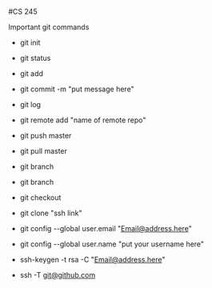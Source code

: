 #CS 245

Important git commands

- git init
- git status
- git add <File Name>
- git commit -m "put message here"
- git log
- git remote add <put a Variable name here> "name of remote repo"
- git push <put a Variable name here> master
- git pull <put a Variable name here> master
- git branch
- git branch <name of branch>
- git checkout <name of Branch>
- git clone "ssh link"
- git config --global user.email "Email@address.here"
- git config --global user.name "put your username here"

- ssh-keygen -t rsa -C "Email@address.here"
- ssh -T git@github.com

